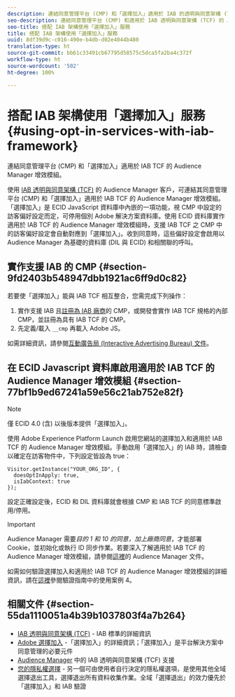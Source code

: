 ```yaml
---
description: 連結同意管理平台 (CMP) 和「選擇加入」適用於 IAB 的透明與同意架構 (TCF) Audience Manager 增效模組。
seo-description: 連結同意管理平台 (CMP) 和適用於 IAB 透明與同意架構 (TCF) 的 Audience Manager 增效模組。
seo-title: 搭配 IAB 架構使用「選擇加入」服務
title: 搭配 IAB 架構使用「選擇加入」服務
uuid: 8df39d9c-c016-490e-b4db-d02e4044b480
translation-type: ht
source-git-commit: bb61c33491cb67795d58575c5dca5fa2ba4c372f
workflow-type: ht
source-wordcount: '502'
ht-degree: 100%

---
```



# 搭配 IAB 架構使用「選擇加入」服務{#using-opt-in-services-with-iab-framework}

連結同意管理平台 (CMP) 和「選擇加入」適用於 IAB TCF 的 Audience Manager 增效模組。

使用 [IAB 透明與同意架構 (TCF)](https://iabtechlab.com/standards/gdpr-transparency-and-consent-framework/) 的 Audience Manager 客戶，可連結其同意管理平台 (CMP) 和「選擇加入」適用於 IAB TCF 的 Audience Manager 增效模組。「選擇加入」是 ECID JavaScript 資料庫中內嵌的一項功能，視 CMP 中設定的訪客偏好設定而定，可停用個別 Adobe 解決方案資料庫。使用 ECID 資料庫實作適用於 IAB TCF 的 Audience Manager 增效模組時，支援 IAB TCF 之 CMP 中的訪客偏好設定會自動對應到「選擇加入」。收到同意時，這些偏好設定會啟用以 Audience Manager 為基礎的資料庫 (DIL 與 ECID) 和相關聯的呼叫。

## 實作支援 IAB 的 CMP {#section-9fd2403b548947dbb1921ac6ff9d0c82}

若要使「選擇加入」能與 IAB TCF 相互整合，您需完成下列操作：

1. 實作支援 IAB 且[註冊為 IAB 廠商](https://vendorlist.consensu.org/vendorlist.json)的 CMP，或開發會實作 IAB TCF 規格的內部 CMP，並註冊為具有 IAB TCF 的 CMP。
1. 先定義/載入 `__cmp` 再載入 Adobe JS。

如需詳細資訊，請參閱[互動廣告局 (Interactive Advertising Bureau) 文件](https://github.com/InteractiveAdvertisingBureau/GDPR-Transparency-and-Consent-Framework/blob/master/v1.1%20Implementation%20Guidelines.md)。

## 在 ECID Javascript 資料庫啟用適用於 IAB TCF 的 Audience Manager 增效模組 {#section-77bf1b9ed67241a59e56c21ab752e82f}

>[!NOTE]
>
>僅 ECID 4.0 (含) 以後版本提供「選擇加入」。

使用 Adobe Experience Platform Launch 啟用您網站的選擇加入和適用於 IAB TCF 的 Audience Manager 增效模組。手動啟用「選擇加入」的 IAB 時，請檢查以確定在訪客物件中，下列設定皆設為 true：

```
Visitor.getInstance("YOUR_ORG_ID", {  
  doesOptInApply: true,   
  isIabContext: true   
});
```

設定正確設定後，ECID 和 DIL 資料庫就會根據 CMP 和 IAB TCF 的同意標準啟用/停用。

>[!IMPORTANT]
>
>Audience Manager 需要&#x200B;*目的 1 和 10 的同意，加上廠商同意*，才能部署 Cookie，並初始化或執行 ID 同步作業。若要深入了解適用於 IAB TCF 的 Audience Manager 增效模組，請參閱[這裡](https://docs.adobe.com/help/zh-Hant/audience-manager/user-guide/overview/gdpr/aam-iab-plugin.html)的 Audience Manager 文件。

如需如何驗證選擇加入和適用於 IAB TCF 的 Audience Manager 增效模組的詳細資訊，請在[這裡](../../implementation-guides/opt-in-service/testing-optin-and-iab-plugin.md#section-ca5c6f92fbdf4fd29b4acb6b644efbd0)參閱驗證指南中的使用案例 4。

## 相關文件 {#section-55da1110051a4b39b1037803f4a7b264}

* [IAB 透明與同意架構 (TCF)](https://iabtechlab.com/standards/gdpr-transparency-and-consent-framework/) - IAB 標準的詳細資訊
* [Adobe 選擇加入](../../implementation-guides/opt-in-service/optin-overview.md#concept-f9b5db0d27a245fbadd3e19162319360) -「選擇加入」的詳細資訊；「選擇加入」是平台解決方案中同意管理的必要元件
* [Audience Manager](https://docs.adobe.com/content/help/zh-Hant/audience-manager/user-guide/overview/data-privacy/consent-management/aam-iab-plugin.html) 中的 IAB 透明與同意架構 (TCF) 支援
* [您的隱私權選擇](https://www.adobe.com/tw/privacy/opt-out.html#customeruse) - 另一個可由使用者自行決定的隱私權選項，是使用其他全域選擇退出工具，選擇退出所有資料收集作業。全域「選擇退出」的效力優先於「選擇加入」和 IAB 驗證


